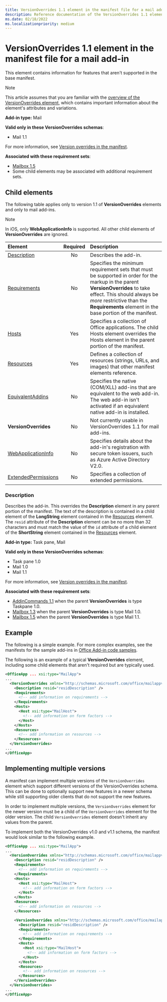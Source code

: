 ```yaml
---
title: VersionOverrides 1.1 element in the manifest file for a mail add-in
description: Reference documentation of the VersionOverrides 1.1 element (mail) for Office Add-ins manifest (XML) files.
ms.date: 02/18/2022
ms.localizationpriority: medium
---
```


# VersionOverrides 1.1 element in the manifest file for a mail add-in

This element contains information for features that aren't supported in the base manifest.

> [!NOTE]
> This article assumes that you are familiar with the [overview of the VersionOverrides element](versionoverrides.md), which contains important information about the element's attributes and variations.

**Add-in type:** Mail

**Valid only in these VersionOverrides schemas**:

- Mail 1.1

For more information, see [Version overrides in the manifest](/office/dev/add-ins/develop/add-in-manifests#version-overrides-in-the-manifest).

**Associated with these requirement sets**:

- [Mailbox 1.5](../requirement-sets/outlook/requirement-set-1.5/outlook-requirement-set-1.5.md)
- Some child elements may be associated with additional requirement sets.

## Child elements

The following table applies only to version 1.1 of **VersionOverrides** elements and only to mail add-ins.

> [!NOTE]
> In iOS, only **WebApplicationInfo** is supported. All other child elements of **VersionOverrides** are ignored.

|  Element |  Required  |  Description  |
|:-----|:-----:|:-----|
|  [Description](#description)    |  No   |  Describes the add-in. |
|  [Requirements](requirements.md)  |  No   |  Specifies the minimum requirement sets that must be supported in order for the markup in the parent **VersionOverrides** to take effect. This should always be *more* restrictive than the **Requirements** element in the base portion of the manifest.|
|  [Hosts](hosts.md)                |  Yes  |  Specifies a collection of Office applications. The child Hosts element overrides the Hosts element in the parent portion of the manifest.  |
|  [Resources](resources.md)    |  Yes  | Defines a collection of resources (strings, URLs, and images) that other manifest elements reference.|
|  [EquivalentAddins](equivalentaddins.md)    |  No  | Specifies the native (COM/XLL) add-ins that are equivalent to the web add-in. The web add-in isn't activated if an equivalent native add-in is installed.|
|  **VersionOverrides**    |  No  | Not currently usable in VersionOverrides 1.1 for mail add-ins. |
|  [WebApplicationInfo](webapplicationinfo.md)    |  No  | Specifies details about the add-in's registration with secure token issuers, such as Azure Active Directory V2.0. |
|  [ExtendedPermissions](extendedpermissions.md) |  No  |  Specifies a collection of extended permissions. |

### Description

Describes the add-in. This overrides the **Description** element in any parent portion of the manifest. The text of the description is contained in a child element of the **LongString** element contained in the [Resources](resources.md) element. The `resid` attribute of the **Description** element can be no more than 32 characters and must match the value of the `id` attribute of a child element of the **ShortString** element contained in the [Resources](resources.md) element.

**Add-in type:** Task pane, Mail

**Valid only in these VersionOverrides schemas**:

- Task pane 1.0
- Mail 1.0
- Mail 1.1

For more information, see [Version overrides in the manifest](/office/dev/add-ins/develop/add-in-manifests#version-overrides-in-the-manifest).

**Associated with these requirement sets**:

- [AddinCommands 1.1](../requirement-sets/common/add-in-commands-requirement-sets.md) when the parent **VersionOverrides** is type Taskpane 1.0.
- [Mailbox 1.3](../requirement-sets/outlook/requirement-set-1.3/outlook-requirement-set-1.3.md) when the parent **VersionOverrides** is type Mail 1.0.
- [Mailbox 1.5](../requirement-sets/outlook/requirement-set-1.5/outlook-requirement-set-1.5.md) when the parent **VersionOverrides** is type Mail 1.1.

## Example

The following is a simple example. For more complex examples, see the manifests for the sample add-ins in [Office Add-in code samples](https://github.com/OfficeDev/PnP-OfficeAddins).

The following is an example of a typical **VersionOverrides** element, including some child elements that aren't required but are typically used.

```xml
<OfficeApp ... xsi:type="MailApp">
...
  <VersionOverrides xmlns="http://schemas.microsoft.com/office/mailappversionoverrides/1.1" xsi:type="VersionOverridesV1_1">
    <Description resid="residDescription" />
    <Requirements>
      <!-- add information on requirements -->
    </Requirements>
    <Hosts>
      <Host xsi:type="MailHost">
        <!-- add information on form factors -->
      </Host>
    </Hosts>
    <Resources>
      <!-- add information on resources -->
    </Resources>
  </VersionOverrides>
...
</OfficeApp>
```

## Implementing multiple versions

A manifest can implement multiple versions of the `VersionOverrides` element which support different versions of the VersionOverrides schema. This can be done to optionally support new features in a newer schema while still supporting older clients that do not support the new features.

In order to implement multiple versions, the `VersionOverrides` element for the newer version must be a child of the `VersionOverrides` element for the older version. The child `VersionOverrides` element doesn't inherit any values from the parent.

To implement both the VersionOverrides v1.0 and v1.1 schema, the manifest would look similar to the following example.

```xml
<OfficeApp ... xsi:type="MailApp">
...
  <VersionOverrides xmlns="http://schemas.microsoft.com/office/mailappversionoverrides" xsi:type="VersionOverridesV1_0">
    <Description resid="residDescription" />
    <Requirements>
      <!-- add information on requirements -->
    </Requirements>
    <Hosts>
      <Host xsi:type="MailHost">
        <!-- add information on form factors -->
      </Host>
    </Hosts>
    <Resources>
      <!-- add information on resources -->
    </Resources>

    <VersionOverrides xmlns="http://schemas.microsoft.com/office/mailappversionoverrides/1.1" xsi:type="VersionOverridesV1_1">
      <Description resid="residDescription" />
      <Requirements>
        <!-- add information on requirements -->
      </Requirements>
      <Hosts>
        <Host xsi:type="MailHost">
          <!-- add information on form factors -->
        </Host>
      </Hosts>
      <Resources>
        <!-- add information on resources -->
      </Resources>
    </VersionOverrides>  
  </VersionOverrides>
...
</OfficeApp>
```
